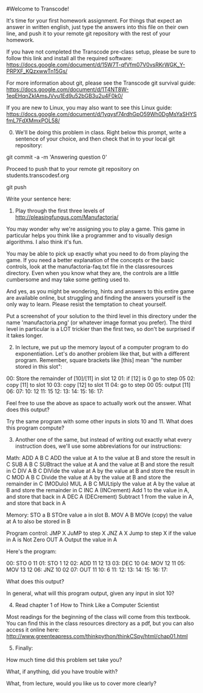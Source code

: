 #Welcome to Transcode!

It's time for your first homework assignment.  For things that expect
an answer in written english, just type the answers into this file on
their own line, and push it to your remote git repository with the rest
of your homework.

If you have not completed the Transcode pre-class setup, please be sure to
follow this link and install all the required software:
https://docs.google.com/document/d/15W7T-qfVfm07V0vsRKrWGK_Y-PRPXF_KQzxwwTn15Gs/

For more information about git, please see the Transcode git survival guide:
https://docs.google.com/document/d/1T4NT8W-1eqEHqnZkIAmsJVvu1Ed9u52bGB3u2u4F0k0/

If you are new to Linux, you may also want to see this Linux guide:
https://docs.google.com/document/d/1yqysf74rdhGpO59Wh0DgMsYaSHYSfmL7FdXMmxPOL58/


0. We'll be doing this problem in class.  Right below this prompt,
write a sentence of your choice, and then check that in to your local
git repository:

git commit -a -m 'Answering question 0'

Proceed to push that to your remote git repository on students.transcodesf.org

git push

Write your sentence here:


1. Play through the first three levels of http://pleasingfungus.com/Manufactoria/

You may wonder why we're assigning you to play a game.  This game in
particular helps you think like a programmer and to visually design
algorithms.  I also think it's fun.

You may be able to pick up exactly what you need to do from playing
the game.  If you need a better explanation of the concepts or the
basic controls, look at the manufactoria-faq.txt file in the
classresources directory.  Even when you know what they are, the
controls are a little cumbersome and may take some getting used to.

And yes, as you might be wondering, hints and answers to this entire
game are available online, but struggling and finding the answers
yourself is the only way to learn.  Please resist the temptation to
cheat yourself.

Put a screenshot of your solution to the third level in this directory
under the name 'manufactoria.png' (or whatever image format you
prefer).  The third level in particular is a LOT trickier than the
first two, so don't be surprised if it takes longer.


2. In lecture, we put up the memory layout of a computer program to do
exponentiation.  Let's do another problem like that, but with a
different program.  Remember, square brackets like [this] mean "the
number stored in this slot":

00: Store the remainder of [10]/[11] in slot 12
01: if [12] is 0 go to step 05
02: copy [11] to slot 10
03: copy [12] to slot 11
04: go to step 00
05: output [11]
06:
07:
10: 12
11: 15
12:
13:
14:
15:
16:
17:

Feel free to use the above as space to actually work out the
answer. What does this output?

Try the same program with some other inputs in slots 10 and 11.  What
does this program compute?

3. Another one of the same, but instead of writing out exactly what
every instruction does, we'll use some abbreviations for our instructions:

Math:
ADD A B C     ADD the value at A to the value at B and store the result in C
SUB A B C     SUBtract the value at A and the value at B and store the result in C
DIV A B C     DIVide the value at A by the value at B and store the result in C
MOD A B C     Divide the value at A by the value at B and store the remainder in C (MODulo)
MUL A B C     MULtiply the value at A by the value at B and store the remainder in C
INC A         (INCrement) Add 1 to the value in A, and store that back in A
DEC A         (DECrement) Subtract 1 from the value in A, and store that back in A

Memory:
STO a B       STOre value a in slot B.
MOV A B       MOVe (copy) the value at A to also be stored in B

Program control:
JMP X         JuMP to step X
JNZ A X       Jump to step X if the value in A is Not Zero
OUT A         Output the value in A

Here's the program:

00: STO 0  11
01: STO 1  12
02: ADD 11 12 13
03: DEC 10
04: MOV 12 11
05: MOV 13 12
06: JNZ 10 02
07: OUT 11
10: 6
11:
12:
13:
14:
15:
16:
17:

What does this output?

In general, what will this program output, given any input in slot 10?


4. Read chapter 1 of How to Think Like a Computer Scientist

Most readings for the beginning of the class will come from this textbook.  You can find this in the class resources directory as a pdf, but you can also access it online here: http://www.greenteapress.com/thinkpython/thinkCSpy/html/chap01.html


5. Finally:

How much time did this problem set take you?

What, if anything, did you have trouble with?

What, from lecture, would you like us to cover more clearly?
